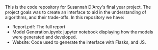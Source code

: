 This is the code repository for Susannah D'Arcy's final year project. The project goals was to create an interface to aid in the understanding of algorithms, and their trade-offs.
In this repository we have:

- Report.pdf: The full report
- Model Generation.ipynb: jupyter notebook displaying how the models were generated and developed.
- Website: Code used to generate the interface with Flasks, and JS.
